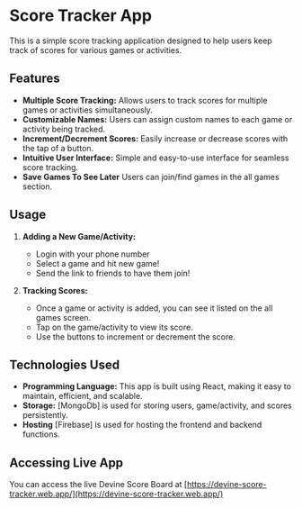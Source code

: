 # Score Tracker App

This is a simple score tracking application designed to help users keep track of scores for various games or activities.

## Features

- **Multiple Score Tracking:** Allows users to track scores for multiple games or activities simultaneously.
- **Customizable Names:** Users can assign custom names to each game or activity being tracked.
- **Increment/Decrement Scores:** Easily increase or decrease scores with the tap of a button.
- **Intuitive User Interface:** Simple and easy-to-use interface for seamless score tracking.
- **Save Games To See Later** Users can join/find games in the all games section.

## Usage

1. **Adding a New Game/Activity:**

   - Login with your phone number
   - Select a game and hit new game!
   - Send the link to friends to have them join!

2. **Tracking Scores:**

   - Once a game or activity is added, you can see it listed on the all games screen.
   - Tap on the game/activity to view its score.
   - Use the buttons to increment or decrement the score.

## Technologies Used

- **Programming Language:** This app is built using React, making it easy to maintain, efficient, and scalable.
- **Storage:** [MongoDb] is used for storing users, game/activity, and scores persistently.
- **Hosting** [Firebase] is used for hosting the frontend and backend functions.

## Accessing Live App

You can access the live Devine Score Board at [https://devine-score-tracker.web.app/](https://devine-score-tracker.web.app/)
